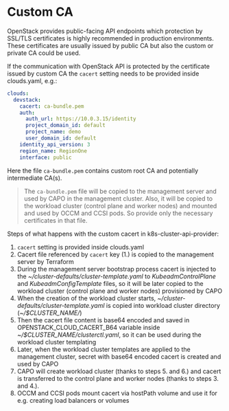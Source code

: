 # Custom CA

OpenStack provides public-facing API endpoints which protection by SSL/TLS certificates
is highly recommended in production environments.
These certificates are usually issued by public CA but also the custom or private CA could be used.

If the communication with OpenStack API is protected by the certificate issued by custom CA
the `cacert` setting needs to be provided inside clouds.yaml, e.g.:
```yaml
clouds:
  devstack:
    cacert: ca-bundle.pem
    auth:
      auth_url: https://10.0.3.15/identity
      project_domain_id: default
      project_name: demo
      user_domain_id: default
    identity_api_version: 3
    region_name: RegionOne
    interface: public
```
Here the file `ca-bundle.pem` contains custom root CA and potentially intermediate CA(s).
> The `ca-bundle.pem` file will be copied to the management server and used by CAPO
> in the management cluster. Also, it will be copied to the workload cluster (control plane and worker nodes)
> and mounted and used by OCCM and CCSI pods.
> So provide only the necessary certificates in that file.

Steps of what happens with the custom cacert in k8s-cluster-api-provider:
1. `cacert` setting is provided inside clouds.yaml
2. Cacert file referenced by `cacert` key (1.) is copied to the management server by Terraform
3. During the management server bootstrap process
   cacert is injected to the *~/cluster-defaults/cluster-template.yaml* to
   *KubeadmControlPlane* and *KubeadmConfigTemplate* files, so it will be later
   copied to the workload cluster (control plane and worker nodes) provisioned by CAPO
4. When the creation of the workload cluster starts, *~/cluster-defaults/cluster-template.yaml*
   is copied into workload cluster directory (*~/$CLUSTER_NAME/*)
5. Then the cacert file content is base64 encoded and saved in OPENSTACK_CLOUD_CACERT_B64 variable
   inside *~/$CLUSTER_NAME/clusterctl.yaml*, so it can be used during
   the workload cluster templating
6. Later, when the workload cluster templates are applied to the management cluster,
   secret with base64 encoded cacert is created and used by CAPO
7. CAPO will create workload cluster (thanks to steps 5. and 6.) and cacert is
   transferred to the control plane and worker nodes (thanks to steps 3. and 4.).
8. OCCM and CCSI pods mount cacert via hostPath volume
   and use it for e.g. creating load balancers or volumes
